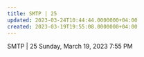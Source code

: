 ```yaml
---
title: SMTP | 25
updated: 2023-03-24T10:44:44.0000000+04:00
created: 2023-03-19T19:55:08.0000000+04:00
---
```


SMTP \| 25
Sunday, March 19, 2023
7:55 PM
